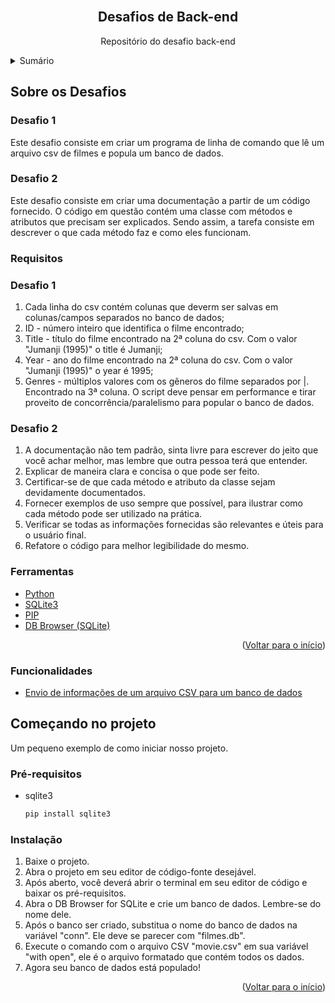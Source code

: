 <div id="top" align='center'>
 
</div>

<!-- PROJECT LOGO -->
<br />
<div align="center">
  <h2 align="center">Desafios de Back-end</h2>
  <p align="center">
    Repositório do desafio back-end
    <br />
 
</div>

<!-- TABLE OF CONTENTS -->
<details>
  <summary>Sumário</summary>
  <ol>
    <li>
      <a href="#sobre-o-desafio">Sobre o projeto</a>
      <ul>
        <li><a href="#ferramentas">Ferramentas</a></li>
        <li><a href="#requisitos">Requisitos</a></li>
        <li><a href="#funcionalidades">Funcionalidades</a></li>
      </ul>
    </li>
    <li>
      <a href="#começando-no-projeto">Começando</a>
      <ul>
        <li><a href="#pré-requisitos">Pré-requisitos</a></li>
        <li><a href="#instalação">Instalação</a></li>
      </ul>
    </li>
  </ol>
</details>


## Sobre os Desafios

<h3> Desafio 1</h3>
Este desafio consiste em criar um programa de linha de comando que lê um arquivo csv de filmes e popula um banco de dados.

<h3> Desafio 2</h3>
Este desafio consiste em criar uma documentação a partir de um código fornecido. O código em questão contém uma classe com métodos e atributos que precisam ser explicados. Sendo assim, a tarefa consiste em descrever o que cada método faz e como eles funcionam.

### Requisitos

<h3> Desafio 1</h3>

1. Cada linha do csv contém colunas que deverm ser salvas em colunas/campos separados no banco de dados;
2. ID - número inteiro que identifica o filme encontrado;
3. Title - título do filme encontrado na 2ª coluna do csv. Com o valor "Jumanji (1995)" o title é Jumanji;
4. Year - ano do filme encontrado na 2ª coluna do csv. Com o valor "Jumanji (1995)" o year é 1995;
5. Genres - múltiplos valores com os gêneros do filme separados por |. Encontrado na 3ª coluna. O script deve pensar em performance e tirar proveito de concorrência/paralelismo para popular o banco de dados.

<h3> Desafio 2</h3>

1. A documentação não tem padrão, sinta livre para escrever do jeito que você achar melhor, mas lembre que outra pessoa terá que entender.
2. Explicar de maneira clara e concisa o que pode ser feito.
3. Certificar-se de que cada método e atributo da classe sejam devidamente documentados.
4. Fornecer exemplos de uso sempre que possível, para ilustrar como cada método pode ser utilizado na prática.
5. Verificar se todas as informações fornecidas são relevantes e úteis para o usuário final.
6. Refatore o código para melhor legibilidade do mesmo.

### Ferramentas

* [Python](https://www.python.org)
* [SQLite3](https://sqlite.org/index.html)
* [PIP](https://pip.pypa.io/en/stable/installation/)
* [DB Browser (SQLite)](https://sqlitebrowser.org)


<p align="right">(<a href="#top">Voltar para o início</a>)</p>

### Funcionalidades

* [Envio de informações de um arquivo CSV para um banco de dados]()


<!-- GETTING STARTED -->
## Começando no projeto
Um pequeno exemplo de como iniciar nosso projeto.

### Pré-requisitos

* sqlite3
  ```sh
  pip install sqlite3
  ```

  
### Instalação

1. Baixe o projeto.
2. Abra o projeto em seu editor de código-fonte desejável.
3. Após aberto, você deverá abrir o terminal em seu editor de código e baixar os pré-requisitos.
4. Abra o DB Browser for SQLite e crie um banco de dados. Lembre-se do nome dele.
5. Após o banco ser criado, substitua o nome do banco de dados na variável "conn". Ele deve se parecer com "filmes.db".
6. Execute o comando com o arquivo CSV "movie.csv" em sua variável "with open", ele é o arquivo formatado que contém todos os dados.
7. Agora seu banco de dados está populado!



<p align="right">(<a href="#top">Voltar para o início</a>)</p>


